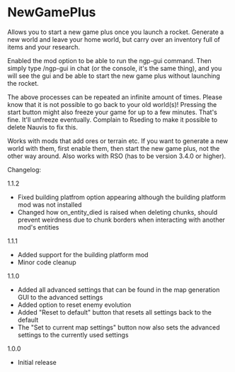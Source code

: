 # NewGamePlus

Allows you to start a new game plus once you launch a rocket. Generate a new world and leave your home world, but carry over an inventory full of items and your research.

Enabled the mod option to be able to run the ngp-gui command. Then simply type /ngp-gui in chat (or the console, it's the same thing), and you will see the gui and be able to start the new game plus without launching the rocket.

The above processes can be repeated an infinite amount of times. Please know that it is not possible to go back to your old world(s)! Pressing the start button might also freeze your game for up to a few minutes. That's fine. It'll unfreeze eventually. Complain to Rseding to make it possible to delete Nauvis to fix this.

Works with mods that add ores or terrain etc. If you want to generate a new world with them, first enable them, then start the new game plus, not the other way around. Also works with RSO (has to be version 3.4.0 or higher).

Changelog:

1.1.2

* Fixed building platfrom option appearing although the building platform mod was not installed
* Changed how on_entity_died is raised when deleting chunks, should prevent weirdness due to chunk borders when interacting with another mod's entities

1.1.1

* Added support for the building platform mod
* Minor code cleanup

1.1.0

* Added all advanced settings that can be found in the map generation GUI to the advanced settings
* Added option to reset enemy evolution
* Added "Reset to default" button that resets all settings back to the default
* The "Set to current map settings" button now also sets the advanced settings to the currently used settings

1.0.0

* Initial release
